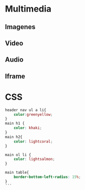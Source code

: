 # Multimedia
## Imagenes

## Video

## Audio

## Iframe

# CSS

```css
header nav ul a li{
    color:greenyellow;
}
main h1 {
    color: khaki;
}
main h2{
    color: lightcoral;
}

main ol li {
    color: lightsalmon;
}

main table{
    border-bottom-left-radius: 15%;
}
´´´